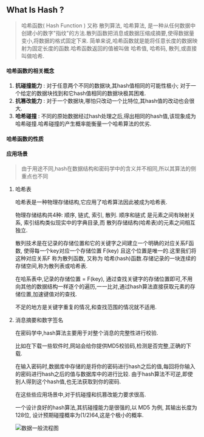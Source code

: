 ## What Is Hash ?

> 哈希函数( Hash Function ) 又称 散列算法, 哈希算法, 是一种从任何数据中创建小的数字"指纹"的方法.散列函数把消息或数据压缩成摘要,使得数据量变小,将数据的格式固定下来.
> 简单来说,哈希函数就是能将任意长度的数据映射为固定长度的函数.哈希函数返回的值被叫做 哈希值, 哈希码, 散列,或直接叫做哈希.

#### 哈希函数的相关概念

1. **抗碰撞能力** : 对于任意两个不同的数据块,其hash值相同的可能性极小; 对于一个给定的数据块找到和它hash值相同的数据块极其困难.
2. **抗篡改能力** : 对于一个数据块,哪怕只改动一个比特位,其hash值的改动也会很大.
3. **哈希碰撞** : 不同的原始数据经过hash处理之后,得出相同的hash值,该现象成为哈希碰撞.哈希碰撞的产生概率能衡量一个哈希算法的优劣.



#### 哈希函数的性质





#### 应用场景

> 由于用途不同,hash在数据结构和密码学中的含义并不相同,所以其算法的侧重点也不同

1. 哈希表

	哈希表是一种物理存储结构,它应用了哈希算法因此被成为哈希表.
    
    物理存储结构共4种: 顺序, 链式, 索引, 散列. 顺序和链式 是元素之间有映射关系, 索引结构类似现实中的字典目录,而 散列存储结构(哈希表)的元素之间相互独立.
    
    散列技术是在记录的存储位置和它的关键字之间建立一个明确的对应关系F函数, 使得每一个key对应一个存储位置 F(key) 且这个位置是唯一的.这里我们将这种对应关系F 称为散列函数, 又称为 哈希(hash)函数.存储记录的一块连续的存储空间,称为散列表或哈希表. 
    
    在哈系表中,记录的存储位置 = F(key), 通过查找关键字的存储位置即可,不用向其他的数据结构一样逐个的遍历,一一比对,通过hash算法直接获取元素的存储位置,加速键值对的查找.
    
    不足的地方是关键字重复的情况,和查找范围的情况就不适用.

2. 消息摘要和数字签名

	在密码学中,hash算法主要用于对整个消息的完整性进行校验.
    
    比如在下载一些软件时,网站会给你提供MD5校验码,检测是否完整,正确的下载.
    
    在输入密码时,数据库中存储的是将你的密码进行hash之后的值,每回将你输入的密码进行hash之后的值与数据库中的进行比较. 由于hash算法不可逆,即使别人得到这个hash值,也无法获取到你的密码.

    在这些些应用场景中,对于抗碰撞和抗篡改能力要求很高.
        
    一个设计良好的hash算法,其抗碰撞能力是很强的,以 MD5 为例, 其输出长度为128位, 设计预期碰撞概率为(1/2)64,这是个极小的概率.
    
    ![数据一般流程图](http://)